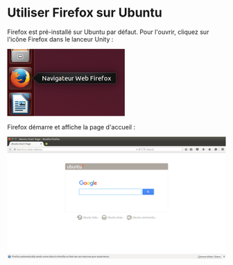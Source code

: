 Utiliser Firefox sur Ubuntu
===========================

Firefox est pré-installé sur Ubuntu par défaut. Pour l'ouvrir, cliquez sur l'icône Firefox dans le lanceur Unity :

![Icône Firefox dans le lanceur Unity](ff_ubuntu_1.png)

Firefox démarre et affiche la page d'accueil :

![Page d'accueil de Firefox](ff_ubuntu_2.png)
